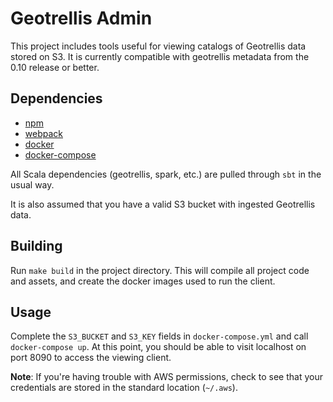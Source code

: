 # Geotrellis Admin

This project includes tools useful for viewing catalogs of Geotrellis
data stored on S3. It is currently compatible with geotrellis metadata
from the 0.10 release or better.

## Dependencies

- [npm](https://www.npmjs.com/)
- [webpack](https://webpack.github.io/)
- [docker](https://www.docker.com/)
- [docker-compose](https://docs.docker.com/compose/overview/)

All Scala dependencies (geotrellis, spark, etc.) are pulled through `sbt`
in the usual way.

It is also assumed that you have a valid S3 bucket with ingested Geotrellis data.

## Building

Run `make build` in the project directory. This will compile all project code
and assets, and create the docker images used to run the client.

## Usage

Complete the `S3_BUCKET` and `S3_KEY` fields in `docker-compose.yml` and
call `docker-compose up`. At this point, you should be able to visit
localhost on port 8090 to access the viewing client.

**Note**: If you're having trouble with AWS permissions, check to see
that your credentials are stored in the standard location (`~/.aws`).

